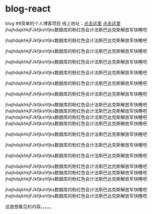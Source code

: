 # blog-react
blog
##简单的个人博客项目
线上地址：[点击这里](http://www.wangjiang1996.applinzi.com/)
[点击这里](#mark)
jhajhdajkhkjFJkfjkshfjks数据库的粉红色会计法斯巴达克斯解放军快睡吧<br/>

jhajhdajkhkjFJkfjkshfjks数据库的粉红色会计法斯巴达克斯解放军快睡吧<br/>

jhajhdajkhkjFJkfjkshfjks数据库的粉红色会计法斯巴达克斯解放军快睡吧<br/>

jhajhdajkhkjFJkfjkshfjks数据库的粉红色会计法斯巴达克斯解放军快睡吧<br/>

jhajhdajkhkjFJkfjkshfjks数据库的粉红色会计法斯巴达克斯解放军快睡吧<br/>

jhajhdajkhkjFJkfjkshfjks数据库的粉红色会计法斯巴达克斯解放军快睡吧<br/>

jhajhdajkhkjFJkfjkshfjks数据库的粉红色会计法斯巴达克斯解放军快睡吧<br/>

jhajhdajkhkjFJkfjkshfjks数据库的粉红色会计法斯巴达克斯解放军快睡吧<br/>
jhajhdajkhkjFJkfjkshfjks数据库的粉红色会计法斯巴达克斯解放军快睡吧<br/>
jhajhdajkhkjFJkfjkshfjks数据库的粉红色会计法斯巴达克斯解放军快睡吧<br/>
jhajhdajkhkjFJkfjkshfjks数据库的粉红色会计法斯巴达克斯解放军快睡吧<br/>

jhajhdajkhkjFJkfjkshfjks数据库的粉红色会计法斯巴达克斯解放军快睡吧<br/>

jhajhdajkhkjFJkfjkshfjks数据库的粉红色会计法斯巴达克斯解放军快睡吧<br/>

jhajhdajkhkjFJkfjkshfjks数据库的粉红色会计法斯巴达克斯解放军快睡吧<br/>

jhajhdajkhkjFJkfjkshfjks数据库的粉红色会计法斯巴达克斯解放军快睡吧<br/>
jhajhdajkhkjFJkfjkshfjks数据库的粉红色会计法斯巴达克斯解放军快睡吧<br/>
jhajhdajkhkjFJkfjkshfjks数据库的粉红色会计法斯巴达克斯解放军快睡吧<br/>

jhajhdajkhkjFJkfjkshfjks数据库的粉红色会计法斯巴达克斯解放军快睡吧<br/>
jhajhdajkhkjFJkfjkshfjks数据库的粉红色会计法斯巴达克斯解放军快睡吧<br/>
<div id="mark">
  这是想看见的内容。。。。。
  <div>

